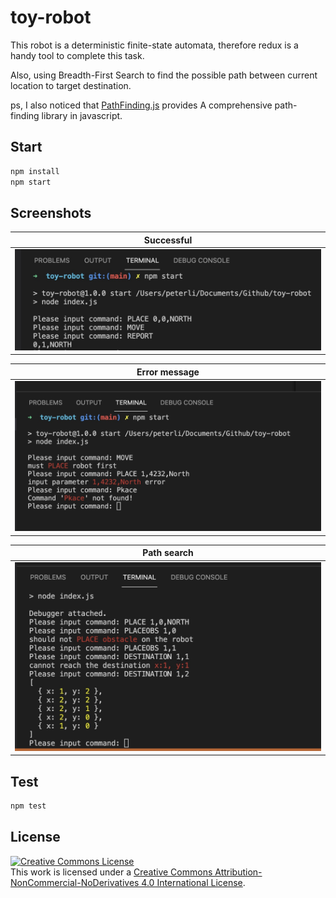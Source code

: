 # toy-robot

This robot is a deterministic finite-state automata, therefore redux is a handy tool to complete this task.

Also, using Breadth-First Search to find the possible path between current location to target destination.

ps, I also noticed that [PathFinding.js](https://github.com/qiao/PathFinding.js) provides A comprehensive path-finding library in javascript.

## Start
```bash
npm install
npm start
```

## Screenshots

|  Successful | 
| ---------- | 
| ![Case-1][1] | 

| Error message |
| ---------- | 
| ![Case-2][2] | 

| Path search |
| ---------- | 
| ![Case-3][3] | 



## Test

```bash
npm test
```


## License
<a rel="license" href="http://creativecommons.org/licenses/by-nc-nd/4.0/"><img alt="Creative Commons License" style="border-width:0" src="https://i.creativecommons.org/l/by-nc-nd/4.0/88x31.png" /></a><br />This work is licensed under a <a rel="license" href="http://creativecommons.org/licenses/by-nc-nd/4.0/">Creative Commons Attribution-NonCommercial-NoDerivatives 4.0 International License</a>.


[1]: ./screenshots/1.jpeg
[2]: ./screenshots/2.jpg
[3]: ./screenshots/3.jpg

